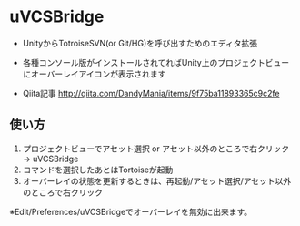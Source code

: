 uVCSBridge
==============

- UnityからTotroiseSVN(or Git/HG)を呼び出すためのエディタ拡張
- 各種コンソール版がインストールされてればUnity上のプロジェクトビューにオーバーレイアイコンが表示されます

- Qiita記事
http://qiita.com/DandyMania/items/9f75ba11893365c9c2fe

## 使い方

1. プロジェクトビューでアセット選択 or アセット以外のところで右クリック → uVCSBridge
2. コマンドを選択したあとはTortoiseが起動
3. オーバーレイの状態を更新するときは、再起動/アセット選択/アセット以外のところで右クリック

※Edit/Preferences/uVCSBridgeでオーバーレイを無効に出来ます。
